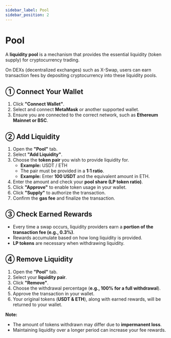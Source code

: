 ```yaml
---
sidebar_label: Pool
sidebar_position: 2
---
```


# Pool  

A **liquidity pool** is a mechanism that provides the essential liquidity (token supply) for cryptocurrency trading.

On DEXs (decentralized exchanges) such as X-Swap, users can earn transaction fees by depositing cryptocurrency into these liquidity pools.  

## **① Connect Your Wallet**  

1. Click **"Connect Wallet"**.  
2. Select and connect **MetaMask** or another supported wallet.  
3. Ensure you are connected to the correct network, such as **Ethereum Mainnet or BSC**.  

## **② Add Liquidity**  

1. Open the **"Pool"** tab.  
2. Select **"Add Liquidity"**.  
3. Choose the **token pair** you wish to provide liquidity for.  
   - **Example:** USDT / ETH  
   - The pair must be provided in a **1:1 ratio**.  
   - **Example:** Enter **100 USDT** and the equivalent amount in ETH.  
4. Enter the amount and check your **pool share (LP token ratio)**.  
5. Click **"Approve"** to enable token usage in your wallet.  
6. Click **"Supply"** to authorize the transaction.  
7. Confirm the **gas fee** and finalize the transaction.  

## **③ Check Earned Rewards**  

- Every time a swap occurs, liquidity providers earn a **portion of the transaction fee (e.g., 0.3%)**.  
- Rewards accumulate based on how long liquidity is provided.  
- **LP tokens** are necessary when withdrawing liquidity.  

## **④ Remove Liquidity**  

1. Open the **"Pool"** tab.  
2. Select your **liquidity pair**.  
3. Click **"Remove"**.  
4. Choose the withdrawal percentage (**e.g., 100% for a full withdrawal**).  
5. Approve the transaction in your wallet.  
6. Your original tokens (**USDT & ETH**), along with earned rewards, will be returned to your wallet.  

**Note:**  
- The amount of tokens withdrawn may differ due to **impermanent loss**.  
- Maintaining liquidity over a longer period can increase your fee rewards.  